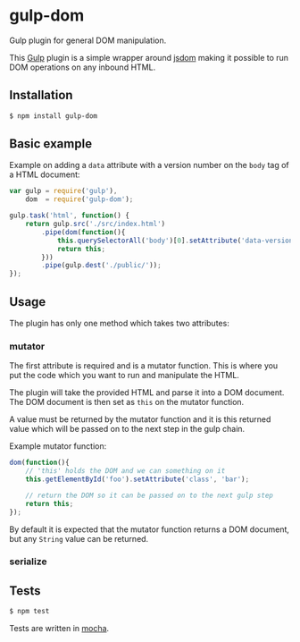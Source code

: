 # gulp-dom

Gulp plugin for general DOM manipulation.

This [Gulp](http://gulpjs.com/) plugin is a simple wrapper around 
[jsdom](https://github.com/tmpvar/jsdom) making it possible to run DOM 
operations on any inbound HTML.



## Installation

```bash
$ npm install gulp-dom
````



## Basic example

Example on adding a `data` attribute with a version number on the `body` tag of 
a HTML document:

```js
var gulp = require('gulp'),
    dom  = require('gulp-dom');

gulp.task('html', function() {
    return gulp.src('./src/index.html')
        .pipe(dom(function(){
            this.querySelectorAll('body')[0].setAttribute('data-version', '1.0');
            return this;
        }))
        .pipe(gulp.dest('./public/'));
});
```



## Usage

The plugin has only one method which takes two attributes:


### mutator

The first attribute is required and is a mutator function. This is where you put
the code which you want to run and manipulate the HTML.

The plugin will take the provided HTML and parse it into a DOM document. The DOM 
document is then set as `this` on the mutator function.

A value must be returned by the mutator function and it is this returned value 
which will be passed on to the next step in the gulp chain.

Example mutator function:

```js
dom(function(){
	// 'this' holds the DOM and we can something on it
	this.getElementById('foo').setAttribute('class', 'bar');

	// return the DOM so it can be passed on to the next gulp step
	return this;
});
```

By default it is expected that the mutator function returns a DOM document, but 
any `String` value can be returned.


### serialize




## Tests

```bash
$ npm test
````

Tests are written in [mocha](http://visionmedia.github.io/mocha/).